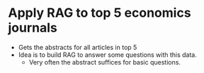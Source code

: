 # Apply RAG to top 5 economics journals

* Gets the abstracts for all articles in top 5
* Idea is to build RAG to answer some questions with this data.
  *  Very often the abstract suffices for basic questions.
